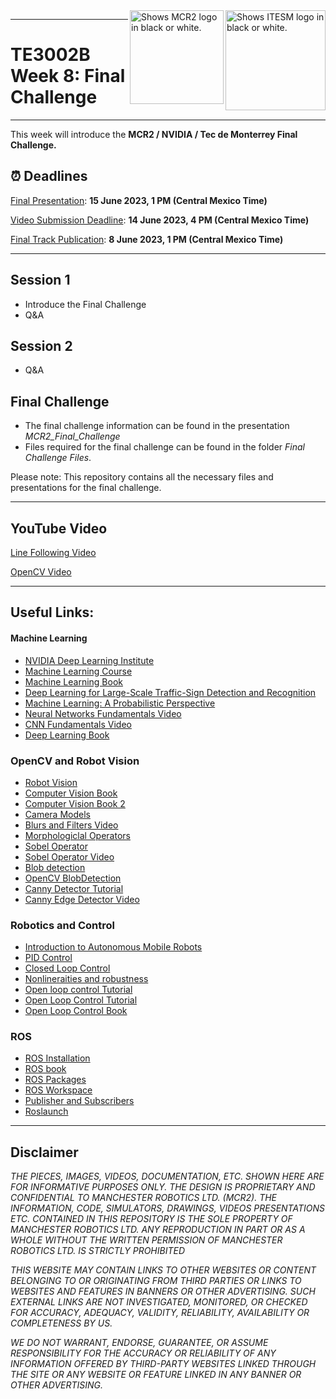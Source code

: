 <picture>
  <source media="(prefers-color-scheme: dark)" srcset="https://github.com/ManchesterRoboticsLtd/TE3002B_Intelligent_Robotics_Implementation/blob/main/Misc/Logos/Logotipo%20Vertical%20Bco_Transparente.png">
  <source media="(prefers-color-scheme: light)" srcset="https://github.com/ManchesterRoboticsLtd/TE3002B_Intelligent_Robotics_Implementation/blob/main/Misc/Logos/Logotipo%20Vertical%20Azul%20transparente.png">
  <img alt="Shows ITESM logo in black or white." width="160" align="right">
</picture>

<picture>
  <source media="(prefers-color-scheme: dark)" srcset="https://github.com/ManchesterRoboticsLtd/TE3002B_Intelligent_Robotics_Implementation/blob/main/Misc/Logos/MCR2_Logo_White.png">
  <source media="(prefers-color-scheme: light)" srcset="https://github.com/ManchesterRoboticsLtd/TE3002B_Intelligent_Robotics_Implementation/blob/main/Misc/Logos/MCR2_Logo_Black.png">
  <img alt="Shows MCR2 logo in black or white." width="150" align="right">
</picture>

---
# TE3002B Week 8: Final Challenge
---
 
 This week will introduce the **MCR2 / NVIDIA / Tec de Monterrey Final Challenge.**

 ## :alarm_clock: Deadlines
 
[Final Presentation](https://free.timeanddate.com/countdown/i8v4md1f/n155/cf100/cm0/cu5/ct0/cs0/ca0/co1/cr0/ss0/cac09f/cpc000/pcfff/tcfff/fn3/fs150/szw448/szh189/tatMCR2%20Final%20Challenge/tac000/tptTime%20since%20Event%20started%20in/tpc000/iso2023-06-15T13:00:00): **15 June 2023, 1 PM (Central Mexico Time)**  

[Video Submission Deadline](https://free.timeanddate.com/countdown/i8v4lyqi/n155/cf100/cm0/cu5/ct0/cs1/ca0/co1/cr0/ss0/cac09f/cpc000/pcfff/tcfff/fn3/fs150/szw448/szh189/tatVideo%20Submission%20Deadline/tac000/tptTime%20since%20Event%20started%20in/tpc000/iso2023-06-14T16:00:00): **14 June 2023, 4 PM (Central Mexico Time)**

[Final Track Publication](https://free.timeanddate.com/countdown/i8v4m97i/n155/cf100/cm0/cu5/ct0/cs0/ca0/co1/cr0/ss0/cac09f/cpc000/pcfff/tcfff/fs150/szw448/szh189/tatFinal%20Track%20Publication/tac000/tptTime%20since%20Event%20started%20in/tpc000/iso2023-06-08T13:00:00): **8 June 2023, 1 PM (Central Mexico Time)**
 

---

 
  ## Session 1
  *	Introduce the Final Challenge
  * Q&A
  
  ## Session 2
  * Q&A

  ## Final Challenge
  * The final challenge information can be found in the presentation *MCR2_Final_Challenge*
  * Files required for the final challenge can be found in the folder *Final Challenge Files*.

  Please note: This repository contains all the necessary files and presentations for the final challenge.

---

## YouTube Video
[Line Following Video](https://www.youtube.com/watch?v=Ah8C9yeG8Eg)

[OpenCV Video](https://www.youtube.com/watch?v=xrpC3FEfINw)

---

## Useful Links: 
#### Machine Learning
  * [NVIDIA Deep Learning Institute](https://www.nvidia.com/en-us/training/)
  * [Machine Learning Course](https://www.tensorflow.org/resources/learn-ml?gad=1&gclid=Cj0KCQjwjryjBhD0ARIsAMLvnF_DOVyienJaRisWCaPayBboZh7kgRr7XokSHVn3_y1Q03SAy70fJbcaAvosEALw_wcB)
  * [Machine Learning Book](https://developers.google.com/machine-learning/crash-course/ml-intro)
  * [Deep Learning for Large-Scale Traffic-Sign Detection and Recognition](https://arxiv.org/abs/1904.00649)
  * [Machine Learning: A Probabilistic Perspective](http://noiselab.ucsd.edu/ECE228/Murphy_Machine_Learning.pdf)
  * [Neural Networks Fundamentals Video](https://www.youtube.com/watch?v=aircAruvnKk&t=143s)
  * [CNN Fundamentals Video](https://www.youtube.com/watch?v=QzY57FaENXg&t=260s)
  * [Deep Learning Book](https://www.deeplearningbook.org/)

### OpenCV and Robot Vision
 * [Robot Vision](https://mitpress.mit.edu/9780262537377/robot-vision/)
 * [Computer Vision Book](https://www.cs.ccu.edu.tw/~damon/tmp/SzeliskiBook_20100903_draft.pdf)
 * [Computer Vision Book 2](https://doc.lagout.org/science/0_Computer%20Science/2_Algorithms/Concise%20Computer%20Vision_%20An%20Introduction%20into%20Theory%20and%20Algorithms%20%5BKlette%202014-01-20%5D.pdf)
 * [Camera Models](https://web.stanford.edu/class/cs231a/course_notes/01-camera-models.pdf)
 * [Blurs and Filters Video](https://www.youtube.com/watch?v=C_zFhWdM4ic)
 * [Morphologiclal Operators](https://docs.opencv.org/4.x/d9/d61/tutorial_py_morphological_ops.html)
 * [Sobel Operator](https://en.wikipedia.org/wiki/Sobel_operator)
 * [Sobel Operator Video](https://www.youtube.com/watch?v=uihBwtPIBxM&t=1s)
 * [Blob detection](https://en.wikipedia.org/wiki/Blob_detection#:~:text=In%20computer%20vision%2C%20blob%20detection,color%2C%20compared%20to%20surrounding%20regions.)
 * [OpenCV BlobDetection](https://docs.opencv.org/3.4/d0/d7a/classcv_1_1SimpleBlobDetector.html)
 * [Canny Detector Tutorial](https://docs.opencv.org/3.4/da/d22/tutorial_py_canny.html)
 * [Canny Edge Detector Video](https://www.youtube.com/watch?v=sRFM5IEqR2w)


### Robotics and Control
* [Introduction to Autonomous Mobile Robots](https://ieeexplore.ieee.org/book/6267528)
* [PID Control](https://ieeexplore.ieee.org/document/1453566)
* [Closed Loop Control](https://www.electronics-tutorials.ws/systems/closed-loop-system.html)
* [Nonlineraities and robustness](https://ieeexplore.ieee.org/document/8603065)
* [Open loop control Tutorial](https://www.electronics-tutorials.ws/systems/open-loop-system.html)
* [Open Loop Control Tutorial](https://www.electronicshub.org/open-loop-system/)
* [Open Loop Control Book](https://eng.libretexts.org/Bookshelves/Electrical_Engineering/Signal_Processing_and_Modeling/Introduction_to_Linear_Time-Invariant_Dynamic_Systems_for_Students_of_Engineering_(Hallauer)/14%3A_Introduction_to_Feedback_Control/14.02%3A_Definitions_and_Examples_of_Open-Loop_Control_Systems)


### ROS
 * [ROS Installation](http://wiki.ros.org/noetic/Installation/Ubuntu)
 * [ROS book](https://www.cse.sc.edu/~jokane/agitr/)
 * [ROS Packages](http://wiki.ros.org/ROS/Tutorials/CreatingPackage)
 * [ROS Workspace](http://wiki.ros.org/catkin/Tutorials/create_a_workspace)
 * [Publisher and Subscribers](http://wiki.ros.org/ROS/Tutorials/WritingPublisherSubscriber%28python%29)
 * [Roslaunch](http://wiki.ros.org/roslaunch)
 ---
 
 
## Disclaimer
 *THE PIECES, IMAGES, VIDEOS, DOCUMENTATION, ETC. SHOWN HERE ARE FOR INFORMATIVE PURPOSES ONLY. THE DESIGN IS PROPRIETARY AND CONFIDENTIAL TO MANCHESTER ROBOTICS LTD. (MCR2). THE INFORMATION, CODE, SIMULATORS, DRAWINGS, VIDEOS PRESENTATIONS ETC. CONTAINED IN THIS REPOSITORY IS THE SOLE PROPERTY OF MANCHESTER ROBOTICS LTD. ANY REPRODUCTION IN PART OR AS A WHOLE WITHOUT THE WRITTEN PERMISSION OF MANCHESTER ROBOTICS LTD. IS STRICTLY PROHIBITED*
 
*THIS WEBSITE MAY CONTAIN LINKS TO OTHER WEBSITES OR CONTENT BELONGING TO OR ORIGINATING FROM THIRD PARTIES OR LINKS TO WEBSITES AND FEATURES IN BANNERS OR OTHER ADVERTISING. SUCH EXTERNAL LINKS ARE NOT INVESTIGATED, MONITORED, OR CHECKED FOR ACCURACY, ADEQUACY, VALIDITY, RELIABILITY, AVAILABILITY OR COMPLETENESS BY US.*

*WE DO NOT WARRANT, ENDORSE, GUARANTEE, OR ASSUME RESPONSIBILITY FOR THE ACCURACY OR RELIABILITY OF ANY INFORMATION OFFERED BY THIRD-PARTY WEBSITES LINKED THROUGH THE SITE OR ANY WEBSITE OR FEATURE LINKED IN ANY BANNER OR OTHER ADVERTISING.*
